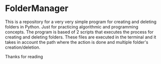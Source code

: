 # FolderManager
This is a repository for a very very simple program for creating and deleting folders in Python. Just for practicing algorithmic and programming concepts.
The program is based of 2 scripts that executes the process for creating and deleting folders. These files are executed in the terminal and it takes in account the path where the action is done and multiple folder's creation/deletion.

Thanks for reading
